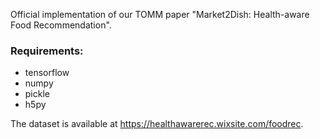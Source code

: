 


Official implementation of our TOMM paper "Market2Dish: Health-aware Food Recommendation".

### Requirements:
* tensorflow
* numpy
* pickle
* h5py


The dataset is available at https://healthawarerec.wixsite.com/foodrec.



